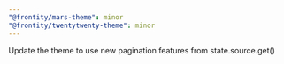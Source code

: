 ```yaml
---
"@frontity/mars-theme": minor
"@frontity/twentytwenty-theme": minor
---
```


Update the theme to use new pagination features from state.source.get()
